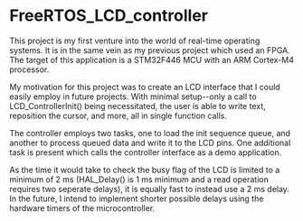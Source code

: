 # FreeRTOS_LCD_controller
 
This project is my first venture into the world of real-time operating systems.
It is in the same vein as my previous project which used an FPGA. The target of
this application is a STM32F446 MCU with an ARM Cortex-M4 processor.

My motivation for this project was to create an LCD interface that I could
easily employ in future projects. With minimal setup--only a call to 
LCD_ControllerInit() being necessitated, the user is able to write text, 
reposition the cursor, and more, all in single function calls. 

The controller employs two tasks, one to load the init sequence queue, and
another to process queued data and write it to the LCD pins. One additional
task is present which calls the controller interface as a demo application.

As the time it would take to check the busy flag of the LCD is limited to a 
minimum of 2 ms (HAL_Delay() is 1 ms minimum and a read operation requires two
seperate delays), it is equally fast to instead use a 2 ms delay. In the
future, I intend to implement shorter possible delays using the hardware timers
of the microcontroller.                 
